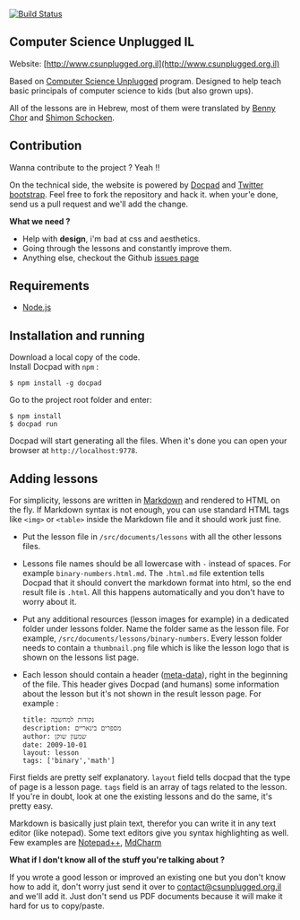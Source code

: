 [![Build Status](https://drone.io/github.com/mderazon/csu-il/status.png)](https://drone.io/github.com/mderazon/csu-il/latest)

## Computer Science Unplugged IL ##

Website: [http://www.csunplugged.org.il](http://www.csunplugged.org.il)

Based on [Computer Science Unplugged](http://www.csunplugged.org/) program. Designed to help teach basic principals of computer science to kids (but also grown ups).

All of the lessons are in Hebrew, most of them were translated by [Benny Chor](http://www.tau.ac.il/~bchor/) and [Shimon Schocken](http://shimonschocken.com/).



## Contribution ##


Wanna contribute to the project ? Yeah !!

On the technical side, the website is powered by [Docpad](http://docpad.org/) and [Twitter bootstrap](http://twitter.github.com/bootstrap/). Feel free to fork the repository and hack it. when your'e done, send us a pull request and we'll add the change.

**What we need ?**

- Help with **design**, i'm bad at css and aesthetics.
- Going through the lessons and constantly improve them.
- Anything else, checkout the Github [issues page](https://github.com/mderazon/csu-il/issues)

## Requirements ##
- [Node.js](http://nodejs.org/)

## Installation and running ##
Download a local copy of the code.  
Install Docpad with `npm` :
    
    $ npm install -g docpad
Go to the project root folder and enter:

    $ npm install
    $ docpad run
Docpad will start generating all the files. When it's done you can open your browser at `http://localhost:9778`.

## Adding lessons ##
For simplicity, lessons are written in [Markdown](http://daringfireball.net/projects/markdown/syntax) and rendered to HTML on the fly. If Markdown syntax is not enough, you can use standard HTML tags like `<img>` or `<table>` inside the Markdown file and it should work just fine.  
- Put the lesson file in `/src/documents/lessons` with all the other lessons files.
- Lessons file names should be all lowercase with `-` instead of spaces. For example `binary-numbers.html.md`. The `.html.md` file extention tells Docpad that it should convert the markdown format into html, so the end result file is `.html`. All this happens automatically and you don't have to worry about it.
- Put any additional resources (lesson images for example) in a dedicated folder under lessons folder. Name the folder same as the lesson file. For example, `/src/documents/lessons/binary-numbers`. Every lesson folder needs to contain a `thumbnail.png` file which is like the lesson logo that is shown on the lessons list page.
- Each lesson should contain a header ([meta-data](http://docpad.org/docs/meta-data)), right in the beginning of the file. This header gives Docpad (and humans) some information about the lesson but it's not shown in the result lesson page. For example :

    ```
    title: נקודות למחשבה
    description: מספרים בינאריים
    author: שמעון שוקן
    date: 2009-10-01
    layout: lesson
    tags: ['binary','math']
    ```
First fields are pretty self explanatory. `layout` field tells docpad that the type of page is a lesson page. `tags` field is an array of tags related to the lesson.  
If you're in doubt, look at one the existing lessons and do the same, it's pretty easy.

Markdown is basically just plain text, therefor you can write it in any text editor (like notepad). Some text editors give you syntax highlighting as well. Few examples are [Notepad++](http://notepad-plus-plus.org/), [MdCharm](http://www.mdcharm.com/)

**What if I don't know all of the stuff you're talking about ?**

If you wrote a good lesson or improved an existing one but you don't know how to add it, don't worry just send it over to [contact@csunplugged.org.il](mailto:contact@csunplugged.org.il) and we'll add it. Just don't send us PDF documents because it will make it hard for us to copy/paste.
